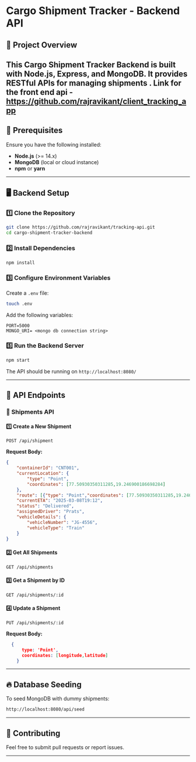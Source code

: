 # Cargo Shipment Tracker - Backend API

## 🚀 Project Overview
This **Cargo Shipment Tracker Backend** is built with **Node.js, Express, and MongoDB**. It provides RESTful APIs for managing shipments .
Link for the front end api - https://github.com/rajravikant/client_tracking_app
---

## 📌 Prerequisites
Ensure you have the following installed:
- **Node.js** (>= 14.x)
- **MongoDB** (local or cloud instance)
- **npm** or **yarn**

---

## 🖥 Backend Setup

### **1️⃣ Clone the Repository**
```sh
git clone https://github.com/rajravikant/tracking-api.git
cd cargo-shipment-tracker-backend
```

### **2️⃣ Install Dependencies**
```sh
npm install
```

### **3️⃣ Configure Environment Variables**
Create a `.env` file:
```sh
touch .env
```
Add the following variables:
```
PORT=5000
MONGO_URI= <mongo db connection string>
```

### **5️⃣ Run the Backend Server**
```sh
npm start
```
The API should be running on `http://localhost:8080/`

---

## 📌 API Endpoints

### **🚀 Shipments API**

#### **1️⃣ Create a New Shipment**
```http
POST /api/shipment
```
**Request Body:**
```json
{
    "containerId": "CNT001",
    "currentLocation": {
        "type": "Point",
        "coordinates": [77.50930350311285,19.246900186698284]
    },
    "route": [{"type": "Point","coordinates": [77.50930350311285,19.246900186698284]}],
    "currentETA": "2025-03-08T19:12",
    "status": "Delivered",
    "assignedDriver": "Prats",
    "vehicleDetails": {
        "vehicleNumber": "JG-4556",
        "vehicleType": "Train"
    }
}
```

#### **2️⃣ Get All Shipments**
```http
GET /api/shipments
```

#### **3️⃣ Get a Shipment by ID**
```http
GET /api/shipments/:id
```

#### **4️⃣ Update a Shipment**
```http
PUT /api/shipments/:id
```
**Request Body:**
```json
  {
      type: 'Point',
      coordinates: [longitude,latitude]
    }
```

---

## 🔥 Database Seeding
To seed MongoDB with dummy shipments:
```sh
http://localhost:8080/api/seed
```

---

## 🤝 Contributing
Feel free to submit pull requests or report issues.

---

